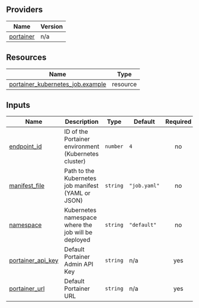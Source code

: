 <!-- BEGIN_TF_DOCS -->


## Providers

| Name | Version |
|------|---------|
| <a name="provider_portainer"></a> [portainer](#provider\_portainer) | n/a |

## Resources

| Name | Type |
|------|------|
| [portainer_kubernetes_job.example](https://registry.terraform.io/providers/portainer/portainer/latest/docs/resources/kubernetes_job) | resource |

## Inputs

| Name | Description | Type | Default | Required |
|------|-------------|------|---------|:--------:|
| <a name="input_endpoint_id"></a> [endpoint\_id](#input\_endpoint\_id) | ID of the Portainer environment (Kubernetes cluster) | `number` | `4` | no |
| <a name="input_manifest_file"></a> [manifest\_file](#input\_manifest\_file) | Path to the Kubernetes job manifest (YAML or JSON) | `string` | `"job.yaml"` | no |
| <a name="input_namespace"></a> [namespace](#input\_namespace) | Kubernetes namespace where the job will be deployed | `string` | `"default"` | no |
| <a name="input_portainer_api_key"></a> [portainer\_api\_key](#input\_portainer\_api\_key) | Default Portainer Admin API Key | `string` | n/a | yes |
| <a name="input_portainer_url"></a> [portainer\_url](#input\_portainer\_url) | Default Portainer URL | `string` | n/a | yes |
<!-- END_TF_DOCS -->